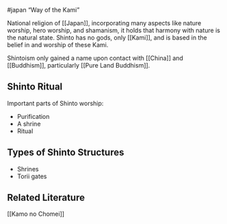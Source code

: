 #japan 
“Way of the Kami”

National religion of [[Japan]], incorporating many aspects like nature worship, hero worship, and shamanism, it holds that harmony with nature is the natural state. Shinto has no gods, only [[Kami]], and is based in the belief in and worship of these Kami.

Shintoism only gained a name upon contact with [[China]] and [[Buddhism]], particularly [[Pure Land Buddhism]].

## Shinto Ritual
Important parts of Shinto worship:
- Purification
- A shrine
- Ritual

## Types of Shinto Structures

- Shrines
- Torii gates


## Related Literature
[[Kamo no Chomei]]